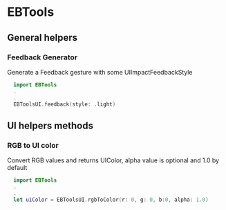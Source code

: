 # EBTools

## General helpers
### Feedback Generator
Generate a Feedback gesture with some UIImpactFeedbackStyle
```swift
  import EBTools
  .
  .
  EBToolsUI.feedback(style: .light)
```

## UI helpers methods 
### RGB to UI color
Convert RGB values and returns UIColor, alpha value is optional and 1.0 by default
```swift
  import EBTools
  .
  .
  let uiColor = EBToolsUI.rgbToColor(r: 0, g: 0, b:0, alpha: 1.0) 
```

